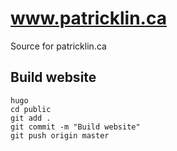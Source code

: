 # www.patricklin.ca

Source for patricklin.ca

## Build website

```
hugo
cd public
git add .
git commit -m "Build website"
git push origin master
```
